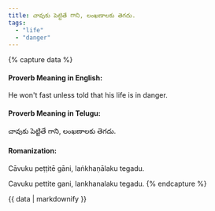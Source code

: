 ```yaml
---
title: చావుకు పెట్టితే గాని, లంఖణాలకు తెగదు.
tags:
  - "life"
  - "danger"
---
```


{% capture data %}
#### Proverb Meaning in English:
He won't fast unless told that his life is in danger.

#### Proverb Meaning in Telugu:
చావుకు పెట్టితే గాని, లంఖణాలకు తెగదు.

#### Romanization:
Cāvuku peṭṭitē gāni, laṅkhaṇālaku tegadu.

Cavuku pettite gani, lankhanalaku tegadu.
{% endcapture %}

{{ data | markdownify }}

